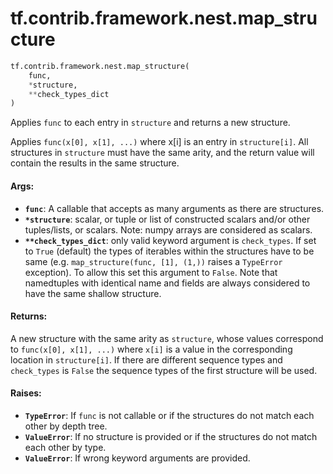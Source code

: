 <div itemscope itemtype="http://developers.google.com/ReferenceObject">
<meta itemprop="name" content="tf.contrib.framework.nest.map_structure" />
<meta itemprop="path" content="Stable" />
</div>

# tf.contrib.framework.nest.map_structure

``` python
tf.contrib.framework.nest.map_structure(
    func,
    *structure,
    **check_types_dict
)
```

Applies `func` to each entry in `structure` and returns a new structure.

Applies `func(x[0], x[1], ...)` where x[i] is an entry in
`structure[i]`.  All structures in `structure` must have the same arity,
and the return value will contain the results in the same structure.

#### Args:

* <b>`func`</b>: A callable that accepts as many arguments as there are structures.
* <b>`*structure`</b>: scalar, or tuple or list of constructed scalars and/or other
    tuples/lists, or scalars.  Note: numpy arrays are considered as scalars.
* <b>`**check_types_dict`</b>: only valid keyword argument is `check_types`. If set to
    `True` (default) the types of iterables within the structures have to be
    same (e.g. `map_structure(func, [1], (1,))` raises a `TypeError`
    exception). To allow this set this argument to `False`.
    Note that namedtuples with identical name and fields are always
    considered to have the same shallow structure.


#### Returns:

A new structure with the same arity as `structure`, whose values correspond
to `func(x[0], x[1], ...)` where `x[i]` is a value in the corresponding
location in `structure[i]`. If there are different sequence types and
`check_types` is `False` the sequence types of the first structure will be
used.


#### Raises:

* <b>`TypeError`</b>: If `func` is not callable or if the structures do not match
    each other by depth tree.
* <b>`ValueError`</b>: If no structure is provided or if the structures do not match
    each other by type.
* <b>`ValueError`</b>: If wrong keyword arguments are provided.